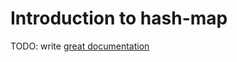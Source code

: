 # Introduction to hash-map

TODO: write [great documentation](http://jacobian.org/writing/what-to-write/)
